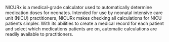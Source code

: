 NICURx is a medical-grade calculator used to automatically determine medication doses for neonates. Intended for use by 
neonatal intensive care unit (NICU) practitioners, NICURx makes checking all calculations for NICU patients simpler. With its abilities to create
a medical record for each patient and select which medications patients are on, automatic calculations are readily available
to practitioners.
